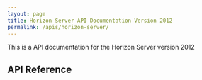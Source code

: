 ```yaml
---
layout: page
title: Horizon Server API Documentation Version 2012
permalink: /apis/horizon-server/
---
```


This is a API documentation for the Horizon Server version 2012

## API Reference
<swagger-ui src="./api-docs-8_1_GA.json"/>